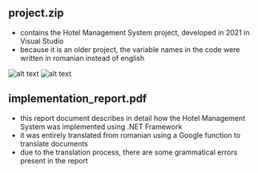 ## project.zip
- contains the Hotel Management System project, developed in 2021 in Visual Studio
- because it is an older project, the variable names in the code were written in romanian instead of english

![alt text](https://i.imgur.com/2MwGQOr.png)
![alt text](https://i.imgur.com/DKc6xpk.png)

## implementation_report.pdf
- this report document describes in detail how the Hotel Management System was implemented using .NET Framework
- it was entirely translated from romanian using a Google function to translate documents
- due to the translation process, there are some grammatical errors present in the report
